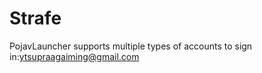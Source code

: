 # Strafe
PojavLauncher supports multiple types of accounts to sign in:ytsupraagaiming@gmail.com  

## 

